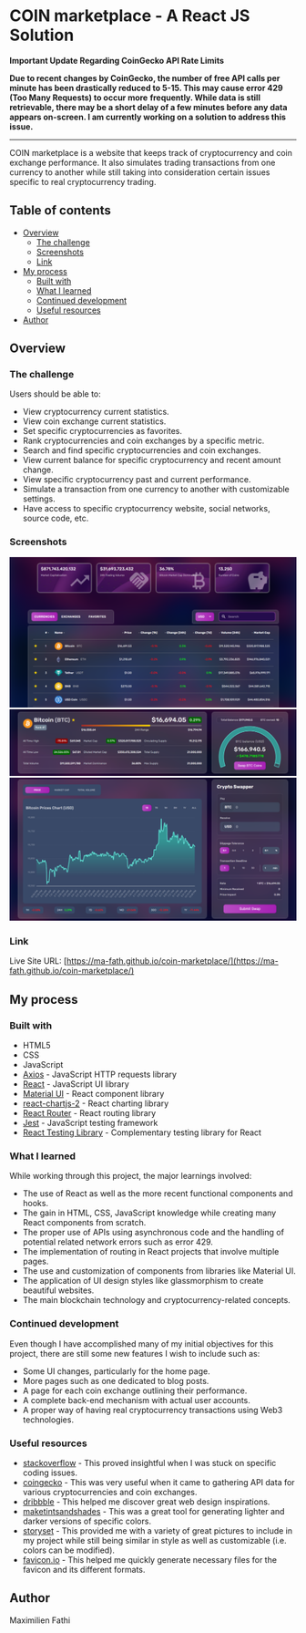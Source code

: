 # COIN marketplace - A React JS Solution

**Important Update Regarding CoinGecko API Rate Limits**

**Due to recent changes by CoinGecko, the number of free API calls per minute has been drastically reduced to 5-15. This may cause error 429 (Too Many Requests) to occur more** **frequently. While data is still retrievable, there may be a short delay of a few minutes before any data appears on-screen. I am currently working on a solution to address this** **issue.**

---

COIN marketplace is a website that keeps track of cryptocurrency and coin
exchange performance. It also simulates trading transactions from one
currency to another while still taking into consideration certain issues
specific to real cryptocurrency trading.

## Table of contents

- [Overview](#overview)
  - [The challenge](#the-challenge)
  - [Screenshots](#screenshots)
  - [Link](#link)
- [My process](#my-process)
  - [Built with](#built-with)
  - [What I learned](#what-i-learned)
  - [Continued development](#continued-development)
  - [Useful resources](#useful-resources)
- [Author](#author)

## Overview

### The challenge

Users should be able to:

- View cryptocurrency current statistics.
- View coin exchange current statistics.
- Set specific cryptocurrencies as favorites.
- Rank cryptocurrencies and coin exchanges by a specific metric.
- Search and find specific cryptocurrencies and coin exchanges.
- View current balance for specific cryptocurrency and recent amount change.
- View specific cryptocurrency past and current performance.
- Simulate a transaction from one currency to another with customizable
  settings.
- Have access to specific cryptocurrency website, social networks, source
  code, etc.

### Screenshots

![Image of cryptocurencies table](/src/images/README_table_screenshot.PNG)  
![Image of cryptocurency statistics and price data](/src/images/README_statistics_screenshot.PNG)  
![Image of cryptocurencies performance chart and swapper](/src/images/README_chart&swapper_screenshot.PNG)

### Link

Live Site URL: [https://ma-fath.github.io/coin-marketplace/](https://ma-fath.github.io/coin-marketplace/)

## My process

### Built with

- HTML5
- CSS
- JavaScript
- [Axios](https://axios-http.com/) - JavaScript HTTP requests library
- [React](https://reactjs.org/) - JavaScript UI library
- [Material UI](https://mui.com/) - React component library
- [react-chartjs-2](https://react-chartjs-2.js.org/) - React charting library
- [React Router](https://v5.reactrouter.com/) - React routing library
- [Jest](https://jestjs.io/) - JavaScript testing framework
- [React Testing Library](https://testing-library.com/docs/react-testing-library/intro/) - Complementary testing library for React

### What I learned

While working through this project, the major learnings involved:

- The use of React as well as the more recent functional components and hooks.
- The gain in HTML, CSS, JavaScript knowledge while creating many React components from scratch.
- The proper use of APIs using asynchronous code and the handling of potential related network errors such as error 429.
- The implementation of routing in React projects that involve multiple pages.
- The use and customization of components from libraries like Material UI.
- The application of UI design styles like glassmorphism to create beautiful websites.
- The main blockchain technology and cryptocurrency-related concepts.

### Continued development

Even though I have accomplished many of my initial objectives for this
project, there are still some new features I wish to include such as:

- Some UI changes, particularly for the home page.
- More pages such as one dedicated to blog posts.
- A page for each coin exchange outlining their performance.
- A complete back-end mechanism with actual user accounts.
- A proper way of having real cryptocurrency transactions using Web3
  technologies.

### Useful resources

- [stackoverflow](http://stackoverflow.com/) - This proved insightful
  when I was stuck on specific coding issues.
- [coingecko](https://www.coingecko.com/) - This was very useful when it
  came to gathering API data for various cryptocurrencies and coin exchanges.
- [dribbble](https://dribbble.com/) - This helped me discover great web
  design inspirations.
- [maketintsandshades](https://maketintsandshades.com/) - This was a
  great tool for generating lighter and darker versions of specific colors.
- [storyset](https://storyset.com/) - This provided me with a variety of
  great pictures to include in my project while still being similar in style
  as well as customizable (i.e. colors can be modified).
- [favicon.io](https://favicon.io/) - This helped me quickly generate
  necessary files for the favicon and its different formats.

## Author

Maximilien Fathi
